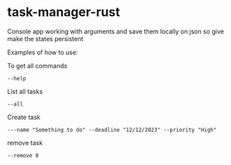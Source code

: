 # task-manager-rust
Console app working with arguments and save them locally on json so give make the states persistent

Examples of how to use:

To get all commands 
```
--help
```

List all tasks
```
--all 
```

Create task
```
---name "Something to do" --deadline "12/12/2023" --priority "High"
```

remove task
```
--remove 0
```

